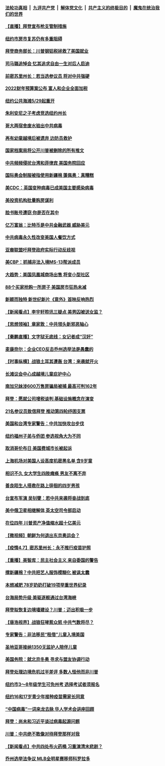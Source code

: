####  [法轮功真相](../../../../basic/blob/master/README.md?t=04082302) &nbsp;|&nbsp; [九评共产党](../../../../9ping.md/blob/master/README.md?t=04082302) &nbsp;|&nbsp; [解体党文化](../../../../jtdwh.md/blob/master/README.md?t=04082302)  &nbsp;|&nbsp; [共产主义的终极目的](../../../../gczydzjmd.md/blob/master/README.md?t=04082302) &nbsp;|&nbsp; [魔鬼在统治我们的世界](../../../../mgztzwmdsj.md/blob/master/README.md?t=04082302) 

#### [【直播】拜登宣布枪支管制措施](../pages/nsc412/n12867071.md?t=04082302) 

#### [纽约市房市复苏仍有多重阻碍](../pages/nsc412/n12865875.md?t=04082302) 

#### [拜登商务部长：川普钢铝税拯救了美国就业](../pages/nsc412/n12866167.md?t=04082302) 

#### [司马璐追悼会  忆其追求自由一生对后人启迪](../pages/nsc412/n12866105.md?t=04082302) 

#### [前密苏里州长：若当选参议员 将对中共强硬](../pages/nsc412/n12865789.md?t=04082302) 

#### [2022财年预算案公布 富人和企业全面加税](../pages/nsc412/n12865925.md?t=04082302) 

#### [纽约公共海滩5/29起重开](../pages/nsc412/n12865896.md?t=04082302) 

#### [朱利安尼之子考虑竞选纽约州长](../pages/nsc412/n12865906.md?t=04082302) 

#### [哥大两宿舍废水验出中共病毒](../pages/nsc412/n12865930.md?t=04082302) 

#### [再有幼童越境后被遗弃 边防员救护](../pages/nsc412/n12865887.md?t=04082302) 

#### [国家档案局将公开川普被删除的所有推文](../pages/nsc412/n12865566.md?t=04082302) 

#### [中共频频侵扰台湾和菲律宾 美国务院回应](../pages/nsc412/n12865517.md?t=04082302) 

#### [国际奥会制服被指使用新疆棉 蓬佩奥：真糟糕](../pages/nsc412/n12865542.md?t=04082302) 

#### [美CDC：英国变种病毒已成美国主要感染病毒](../pages/nsc412/n12865381.md?t=04082302) 

#### [美投资机构批量购房谋利](../pages/nsc412/n12865627.md?t=04082302) 

#### [脸书账号遭窃 你是否在其中](../pages/nsc412/n12865614.md?t=04082302) 

#### [亿万富翁：比特币是中共金融武器 威胁美元](../pages/nsc412/n12865173.md?t=04082302) 

#### [中共病毒永久性改变美国人餐饮方式](../pages/nsc412/n12865593.md?t=04082302) 

#### [亚裔联盟吁拜登政府实际行动反歧视](../pages/nsc412/n12865546.md?t=04082302) 

#### [美CBP：抓捕非法入境MS-13帮派成员](../pages/nsc412/n12865320.md?t=04082302) 

#### [大趋势：美国凤凰城商场出售 将变小型社区](../pages/nsc412/n12865577.md?t=04082302) 

#### [88个买家抢购一所房子 美国房市狂热未减](../pages/nsc412/n12865564.md?t=04082302) 

#### [新颖而独特 新世纪新片《意外》首映反响热烈](../pages/nsc412/n12864491.md?t=04082302) 

#### [【新闻看点】李宇轩聆讯三疑点 美男囚被送女监？](../pages/nsc412/n12865233.md?t=04082302) 

#### [【思想领袖】章家敦：中共领头新邪恶轴心](../pages/nsc412/n12802452.md?t=04082302) 

#### [【秦鹏直播】文字狱无底线：女记者成“汉奸”](../pages/nsc412/n12865294.md?t=04082302) 

#### [麦康奈尔：企业CEO反击乔州选举法是愚蠢的](../pages/nsc412/n12865189.md?t=04082302) 

#### [【时事纵横】战狼土耳其遭轰 台湾：来袭就开火](../pages/nsc412/n12865261.md?t=04082302) 

#### [长滩议会中心成越境儿童庇护中心](../pages/nsc412/n12865360.md?t=04082302) 

#### [南加兄妹涉600万售房骗局被捕 最高可判162年](../pages/nsc412/n12865029.md?t=04082302) 

#### [拜登：愿就公司增税谈判 基础设施概念在演变](../pages/nsc412/n12865234.md?t=04082302) 

#### [21名参议员致信拜登 推动第四轮纾困支票](../pages/nsc412/n12865292.md?t=04082302) 

#### [美国和台湾专家警告：中共加快攻台步伐](../pages/nsc412/n12864825.md?t=04082302) 

#### [纽约福州子弟与侨团 参选视角大为不同](../pages/nsc412/n12863066.md?t=04082302) 

#### [取消哥伦布日 美国费城市长被起诉](../pages/nsc412/n12865160.md?t=04082302) 

#### [上海机场对美国人设高度机密黑名单 含9岁童](../pages/nsc412/n12864897.md?t=04082302) 

#### [相识不久 女大学生四肢瘫痪 男友不离不弃](../pages/nsc412/n12864238.md?t=04082302) 

#### [善良陌生人搭救在路上徘徊的四岁男孩](../pages/nsc412/n12864097.md?t=04082302) 

#### [台宣布军演 吴钊燮：若中共来袭将奋战到底](../pages/nsc412/n12864599.md?t=04082302) 

#### [美中俄卫星相继解体 英太空司令部启动](../pages/nsc412/n12864515.md?t=04082302) 

#### [在位四年 川普资产净值缩水超十亿美元](../pages/nsc412/n12864407.md?t=04082302) 

#### [【微视频】朝鲜为何退出东京奥运会？](../pages/nsc412/n12864017.md?t=04082302) 

#### [【疫情4.7】密苏里州长：永不推行疫苗护照](../pages/nsc412/n12863548.md?t=04082302) 

#### [【重播】美智库：民主社会主义 来自委国的警告](../pages/nsc412/n12864206.md?t=04082302) 

#### [撑新疆棉？中共把艺人服饰模糊化 被讽太蠢](../pages/nsc412/n12864348.md?t=04082302) 

#### [本想减肥 78岁奶奶打破19项举重世界纪录](../pages/nsc412/n12863333.md?t=04082302) 

#### [台海局势升级 美驱逐舰通过台湾海峡](../pages/nsc412/n12864331.md?t=04082302) 

#### [拜登拟恢复边境墙建设？川普：迈出积极一步](../pages/nsc412/n12864164.md?t=04082302) 

#### [【唐浩视界】战狼狂哮惹众怒 中共气数将尽？](../pages/nsc412/n12862833.md?t=04082302) 

#### [专家警告：非法移民“租借”儿童入境美国](../pages/nsc412/n12863358.md?t=04082302) 

#### [圣地亚哥接纳1350无监护人陪伴儿童](../pages/nsc412/n12863198.md?t=04082302) 

#### [美国务院：就北京冬奥 寻求与盟友协调行动](../pages/nsc412/n12862875.md?t=04082302) 

#### [拜登处理边境危机过半差评  多数人怪他而非川普](../pages/nsc412/n12863077.md?t=04082302) 

#### [纽约市3～8年级学生可免州考 选择考试者须报名](../pages/nsc412/n12863104.md?t=04082302) 

#### [纽约16和17岁青少年接种疫苗需家长同意](../pages/nsc412/n12863112.md?t=04082302) 

#### [“中国病毒”一词来龙去脉  华人学术会讲座回顾](../pages/nsc412/n12863064.md?t=04082302) 

#### [拜登：尚未和习近平谈过病毒起源问题](../pages/nsc412/n12862804.md?t=04082302) 

#### [川普：中共绝不敢像对待拜登那样对我](../pages/nsc412/n12862769.md?t=04082302) 

#### [【新闻看点】中共四处布火药桶 习重演清末悲剧？](../pages/nsc412/n12862473.md?t=04082302) 

#### [乔州选举法争议 MLB全明星赛移师科罗拉多](../pages/nsc412/n12862751.md?t=04082302) 

